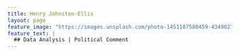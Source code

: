 ```yaml
---
title: Henry Johnston-Ellis
layout: page
feature_image: "https://images.unsplash.com/photo-1451187580459-43490279c0fa?ixlib=rb-1.2.1&ixid=eyJhcHBfaWQiOjEyMDd9&auto=format&fit=crop&w=2252&q=80"
feature_text: |
  ## Data Analysis | Political Comment
---
```

